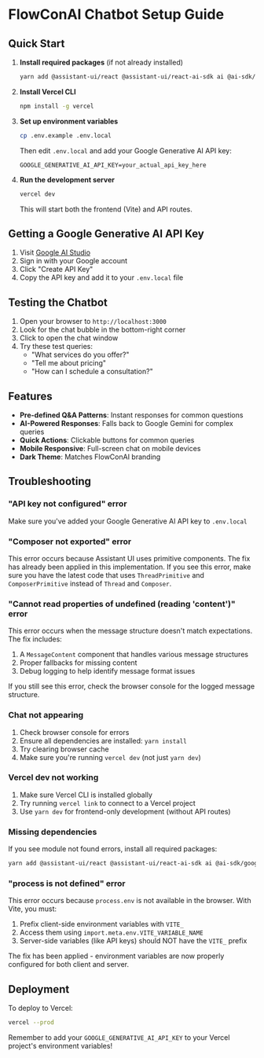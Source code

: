 # FlowConAI Chatbot Setup Guide

## Quick Start

1. **Install required packages** (if not already installed)
   ```bash
   yarn add @assistant-ui/react @assistant-ui/react-ai-sdk ai @ai-sdk/google @vercel/analytics @vercel/edge
   ```

2. **Install Vercel CLI**
   ```bash
   npm install -g vercel
   ```

3. **Set up environment variables**
   ```bash
   cp .env.example .env.local
   ```
   Then edit `.env.local` and add your Google Generative AI API key:
   ```
   GOOGLE_GENERATIVE_AI_API_KEY=your_actual_api_key_here
   ```

3. **Run the development server**
   ```bash
   vercel dev
   ```
   This will start both the frontend (Vite) and API routes.

## Getting a Google Generative AI API Key

1. Visit [Google AI Studio](https://makersuite.google.com/app/apikey)
2. Sign in with your Google account
3. Click "Create API Key"
4. Copy the API key and add it to your `.env.local` file

## Testing the Chatbot

1. Open your browser to `http://localhost:3000`
2. Look for the chat bubble in the bottom-right corner
3. Click to open the chat window
4. Try these test queries:
   - "What services do you offer?"
   - "Tell me about pricing"
   - "How can I schedule a consultation?"

## Features

- **Pre-defined Q&A Patterns**: Instant responses for common questions
- **AI-Powered Responses**: Falls back to Google Gemini for complex queries
- **Quick Actions**: Clickable buttons for common queries
- **Mobile Responsive**: Full-screen chat on mobile devices
- **Dark Theme**: Matches FlowConAI branding

## Troubleshooting

### "API key not configured" error
Make sure you've added your Google Generative AI API key to `.env.local`

### "Composer not exported" error
This error occurs because Assistant UI uses primitive components. The fix has already been applied in this implementation. If you see this error, make sure you have the latest code that uses `ThreadPrimitive` and `ComposerPrimitive` instead of `Thread` and `Composer`.

### "Cannot read properties of undefined (reading 'content')" error
This error occurs when the message structure doesn't match expectations. The fix includes:
1. A `MessageContent` component that handles various message structures
2. Proper fallbacks for missing content
3. Debug logging to help identify message format issues

If you still see this error, check the browser console for the logged message structure.

### Chat not appearing
1. Check browser console for errors
2. Ensure all dependencies are installed: `yarn install`
3. Try clearing browser cache
4. Make sure you're running `vercel dev` (not just `yarn dev`)

### Vercel dev not working
1. Make sure Vercel CLI is installed globally
2. Try running `vercel link` to connect to a Vercel project
3. Use `yarn dev` for frontend-only development (without API routes)

### Missing dependencies
If you see module not found errors, install all required packages:
```bash
yarn add @assistant-ui/react @assistant-ui/react-ai-sdk ai @ai-sdk/google @vercel/analytics @vercel/edge
```

### "process is not defined" error
This error occurs because `process.env` is not available in the browser. With Vite, you must:
1. Prefix client-side environment variables with `VITE_`
2. Access them using `import.meta.env.VITE_VARIABLE_NAME`
3. Server-side variables (like API keys) should NOT have the `VITE_` prefix

The fix has been applied - environment variables are now properly configured for both client and server.

## Deployment

To deploy to Vercel:
```bash
vercel --prod
```

Remember to add your `GOOGLE_GENERATIVE_AI_API_KEY` to your Vercel project's environment variables!